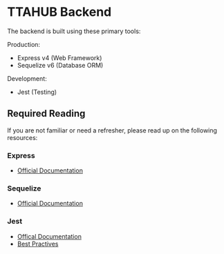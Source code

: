 # TTAHUB Backend

The backend is built using these primary tools:

Production:
- Express v4 (Web Framework)
- Sequelize v6 (Database ORM)

Development:
- Jest (Testing)

## Required Reading

If you are not familiar or need a refresher, please read up on the following resources:

### Express
- [Official Documentation](https://expressjs.com/)


### Sequelize
- [Official Documentation](https://sequelize.org/v6/)

### Jest
- [Offical Documentation](https://jestjs.io/docs/en/getting-started)
- [Best Practives](https://github.com/goldbergyoni/javascript-testing-best-practices/)
